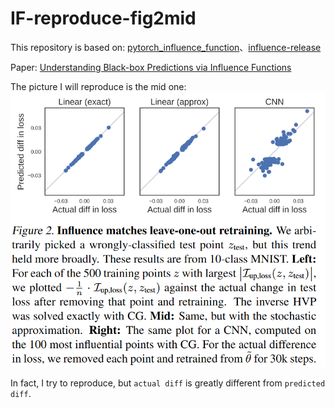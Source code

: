 # IF-reproduce-fig2mid

This repository is based on: [pytorch_influence_function](https://github.com/nimarb/pytorch_influence_functions)、[influence-release](https://github.com/kohpangwei/influence-release)

Paper: [Understanding Black-box Predictions via Influence Functions
](https://arxiv.org/abs/1703.04730)

The picture I will reproduce is the mid one:![](assets/fig2.png)

In fact, I try to reproduce, but `actual diff` is greatly different from `predicted diff`.